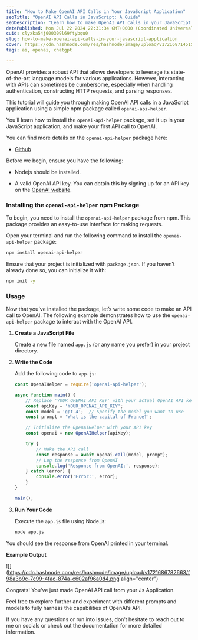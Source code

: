 ```yaml
---
title: "How to Make OpenAI API Calls in Your JavaScript Application"
seoTitle: "OpenAI API Calls in JavaScript: A Guide"
seoDescription: "Learn how to make OpenAI API calls in your JavaScript application using the `openai-api-helper` npm package in this step-by-step guide"
datePublished: Mon Jul 22 2024 22:31:34 GMT+0000 (Coordinated Universal Time)
cuid: clyxka54j000309l69ftybqu0
slug: how-to-make-openai-api-calls-in-your-javascript-application
cover: https://cdn.hashnode.com/res/hashnode/image/upload/v1721687145157/9dad33d8-0e7f-4d2e-acd7-9272a7c1c96d.jpeg
tags: ai, openai, chatgpt

---
```


OpenAI provides a robust API that allows developers to leverage its state-of-the-art language models for various applications. However, interacting with APIs can sometimes be cumbersome, especially when handling authentication, constructing HTTP requests, and parsing responses.

This tutorial will guide you through making OpenAI API calls in a JavaScript application using a simple npm package called `openai-api-helper`.

You’ll learn how to install the `openai-api-helper` package, set it up in your JavaScript application, and make your first API call to OpenAI.

You can find more details on the `openai-api-helper` package here:

* [Github](https://github.com/Buddhsen-tripathi/openai-api-helper)
    

Before we begin, ensure you have the following:

* Nodejs should be installed.
    
* A valid OpenAI API key. You can obtain this by signing up for an API key on the [OpenAI website](https://beta.openai.com/signup/).
    

### Installing the `openai-api-helper` npm Package

To begin, you need to install the `openai-api-helper` package from npm. This package provides an easy-to-use interface for making requests.

Open your terminal and run the following command to install the `openai-api-helper` package:

```bash
npm install openai-api-helper
```

Ensure that your project is initialized with `package.json`. If you haven’t already done so, you can initialize it with:

```bash
npm init -y
```

### Usage

Now that you’ve installed the package, let’s write some code to make an API call to OpenAI. The following example demonstrates how to use the `openai-api-helper` package to interact with the OpenAI API.

1. **Create a JavaScript File**
    
    Create a new file named `app.js` (or any name you prefer) in your project directory.
    
2. **Write the Code**
    
    Add the following code to `app.js`:
    
    ```javascript
    const OpenAIHelper = require('openai-api-helper');
    
    async function main() {
        // Replace 'YOUR_OPENAI_API_KEY' with your actual OpenAI API key
        const apiKey = 'YOUR_OPENAI_API_KEY';
        const model = 'gpt-4';  // Specify the model you want to use
        const prompt = 'What is the capital of France?';
    
        // Initialize the OpenAIHelper with your API key
        const openai = new OpenAIHelper(apiKey);
    
        try {
            // Make the API call
            const response = await openai.call(model, prompt);
            // Log the response from OpenAI
            console.log('Response from OpenAI:', response);
        } catch (error) {
            console.error('Error:', error);
        }
    }
    
    main();
    ```
    
3. **Run Your Code**
    
    Execute the `app.js` file using Node.js:
    
    ```bash
    node app.js
    ```
    

You should see the response from OpenAI printed in your terminal.

**Example Output**

![](https://cdn.hashnode.com/res/hashnode/image/upload/v1721686782663/f98a3b9c-7c99-4fac-874a-c602af96a0d4.png align="center")

Congrats! You've just made OpenAI API call from your Js Application.

Feel free to explore further and experiment with different prompts and models to fully harness the capabilities of OpenAI’s API.

If you have any questions or run into issues, don’t hesitate to reach out to me on socials or check out the documentation for more detailed information.